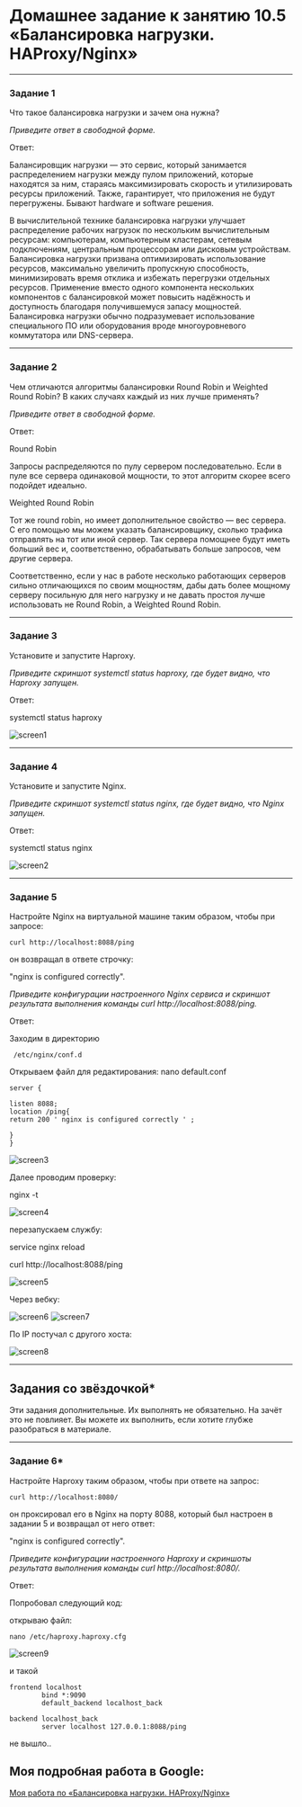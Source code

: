 # Домашнее задание к занятию 10.5 «Балансировка нагрузки. HAProxy/Nginx»

---

### Задание 1

Что такое балансировка нагрузки и зачем она нужна? 

*Приведите ответ в свободной форме.*

Ответ:

Балансировщик нагрузки — это сервис, который занимается распределением нагрузки между пулом приложений, которые находятся за ним, стараясь максимизировать скорость и утилизировать ресурсы приложений. Также, гарантирует, что приложения не будут перегружены. Бывают hardware и software решения.

В вычислительной технике балансировка нагрузки улучшает распределение рабочих нагрузок по нескольким вычислительным ресурсам: компьютерам, компьютерным кластерам, сетевым подключениям, центральным процессорам или дисковым устройствам. Балансировка нагрузки призвана оптимизировать использование ресурсов, максимально увеличить пропускную способность, минимизировать время отклика и избежать перегрузки отдельных ресурсов. Применение вместо одного компонента нескольких компонентов с балансировкой может повысить надёжность и доступность благодаря получившемуся запасу мощностей. Балансировка нагрузки обычно подразумевает использование специального ПО или оборудования вроде многоуровневого коммутатора или DNS-сервера.


---

### Задание 2

Чем отличаются алгоритмы балансировки Round Robin и Weighted Round Robin? В каких случаях каждый из них лучше применять? 

*Приведите ответ в свободной форме.*

Ответ:

Round Robin

Запросы распределяются по пулу сервером последовательно. Если в пуле все сервера
одинаковой мощности, то этот алгоритм скорее всего подойдет идеально.

Weighted Round Robin

Тот же round robin, но имеет дополнительное свойство — вес сервера. С его помощью мы можем указать балансировщику, сколько трафика отправлять на тот или иной сервер. Так сервера помощнее будут иметь больший вес и, соответственно, обрабатывать больше запросов, чем другие сервера.

Соответственно, если у нас в работе несколько работающих серверов сильно отличающихся по своим мощностям, дабы дать более мощному серверу посильную для него нагрузку и не давать простоя лучше использовать не Round Robin, а Weighted Round Robin.


---

### Задание 3

Установите и запустите Haproxy.

*Приведите скриншот systemctl status haproxy, где будет видно, что Haproxy запущен.*

Ответ:

systemctl status haproxy

![screen1](https://github.com/KorolkovDenis/)


---

### Задание 4

Установите и запустите Nginx.

*Приведите скриншот systemctl status nginx, где будет видно, что Nginx запущен.*

Ответ:

systemctl status nginx

![screen2](https://github.com/KorolkovDenis/)


---

### Задание 5

Настройте Nginx на виртуальной машине таким образом, чтобы при запросе:

`curl http://localhost:8088/ping`

он возвращал в ответе строчку: 

"nginx is configured correctly".

*Приведите конфигурации настроенного Nginx сервиса и скриншот результата выполнения команды curl http://localhost:8088/ping.*

Ответ:

Заходим в директорию

```
 /etc/nginx/conf.d
```

Открываем файл для редактирования: nano default.conf

```
server {

listen 8088;
location /ping{
return 200 ' nginx is configured correctly ' ;

}
}
```

![screen3](https://github.com/KorolkovDenis/)

Далее проводим проверку:

nginx -t

![screen4](https://github.com/KorolkovDenis/)

перезапускаем службу:

service nginx reload

curl http://localhost:8088/ping

![screen5](https://github.com/KorolkovDenis/)

Через вебку:

![screen6](https://github.com/KorolkovDenis/)
![screen7](https://github.com/KorolkovDenis/)

По IP постучал с другого хоста:

![screen8](https://github.com/KorolkovDenis/)

---

## Задания со звёздочкой*

Эти задания дополнительные. Их выполнять не обязательно. На зачёт это не повлияет. Вы можете их выполнить, если хотите глубже разобраться в материале.

---

### Задание 6*

Настройте Haproxy таким образом, чтобы при ответе на запрос:

`curl http://localhost:8080/`

он проксировал его в Nginx на порту 8088, который был настроен в задании 5 и возвращал от него ответ: 

"nginx is configured correctly". 

*Приведите конфигурации настроенного Haproxy и скриншоты результата выполнения команды curl http://localhost:8080/.*

Ответ:

Попробовал следующий код:

открываю файл:
``` 
nano /etc/haproxy.haproxy.cfg
```

![screen9](https://github.com/KorolkovDenis/)

и такой

```
frontend localhost
        bind *:9090
        default_backend localhost_back

backend localhost_back
        server localhost 127.0.0.1:8088/ping

```

не вышло..

## Моя подробная работа в Google:

[Моя работа по «Балансировка нагрузки. HAProxy/Nginx»](https://docs.google.com/)

